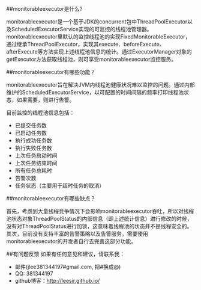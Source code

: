 ##monitorableexecutor是什么?

monitorableexecutor是一个基于JDK的concurrent包中ThreadPoolExecutor以及ScheduledExecutorService实现的可监控的线程池管理器。monitorableexecutor里默认的监控线程池的实现FixedMonitorableExecutor，通过继承ThreadPoolExecutor，实现其execute、beforeExecute、afterExecute等方法实现上述线程池信息的统计。通过ExecutorManager对象的getExecutor方法获取线程池，则可享受monitorableexecutor监控服务。

##monitorableexecutor有哪些功能？

monitorableexecutor旨在解决JVM内线程池健康状况难以监控的问题。通过内部维护的ScheduledExecutorService，以可配置的时间间隔的频率打印线程池状态，如果需要，则进行告警。

目前监控的线程池信息包括：

* 已提交任务数
* 已启动任务数
* 执行成功任务数
* 执行失败任务数
* 上次任务启动时间
* 上次任务结束时间
* 所有任务总耗时
* 告警次数
* 任务状态（主要用于超时任务的取消）

##monitorableexecutor有哪些缺点？

首先，考虑到大量线程竞争情况下会影响monitorableexecutor吞吐，所以对线程池状态对象ThreadPoolStatus的内部信息（即上述统计信息）进行修改的时候，没有对ThreadPoolStatus进行加锁，这意味着线程池的状态并不是线程安全的。其次，目前没有支持丰富的告警策略以及告警服务，需要使用monitorableexecutor的开发者自行去完善这部分功能。

##有问题反馈
如果有任何意见和建议，请联系我：

* 邮件(jlee381344197#gmail.com, 把#换成@)
* QQ: 381344197
* github博客：http://leesir.github.io/
